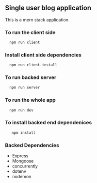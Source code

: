 ## Single user blog application

This is a mern stack application

### To run the client side

```bash
  npm run client
```

### Install client side dependencies

```bash
  npm run client-install
```

### To run backed server

```bash
  npm run server
```

### To run the whole app

```bash
  npm run dev
```

### To install backed end dependenices

```bash
   npm install
```

### Backed Dependencies

- Express
- Mongoose
- concurrently
- dotenv
- nodemon

